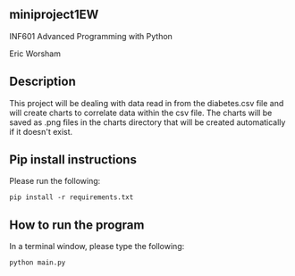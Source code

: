 ## miniproject1EW

INF601 Advanced Programming with Python

Eric Worsham


## Description
This project will be dealing with data read in from the diabetes.csv file and will create charts to correlate data within the csv file. The charts will be saved as .png files in the charts directory that will be created  automatically if it doesn't exist.

## Pip install instructions

Please run the following:
```
pip install -r requirements.txt
```

## How to run the program
In a terminal window, please type the following:
```
python main.py
```

